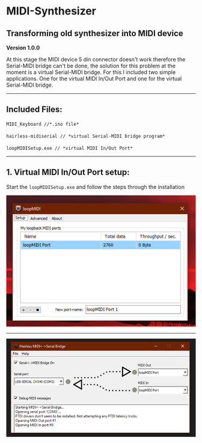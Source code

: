 # MIDI-Synthesizer
Transforming old synthesizer into MIDI device
---
**Version 1.0.0**

At this stage the MIDI device 5 din connector doesn't work therefore the Serial-MIDI bridge can't be done,  the solution for this problem at the moment is a virtual Serial-MIDI bridge. For this I included two simple applications.  One for the virtual MIDI In/Out Port and one for the virtual Serial-MIDI bridge.

---

Included Files:
---
```
MIDI_Keyboard //*.ino file*

hairless-midiserial // *virtual Serial-MIDI bridge program*

loopMIDISetup.exe // *virtual MIDI In/Out Port*

```

---

**1. Virtual MIDI In/Out Port setup:**
---

Start the `loopMIDISetup.exe` and follow the steps through the installation

![](images/loopMIDI.PNG)

---
![](images/Hairless-MIDI_Serial.PNG)
